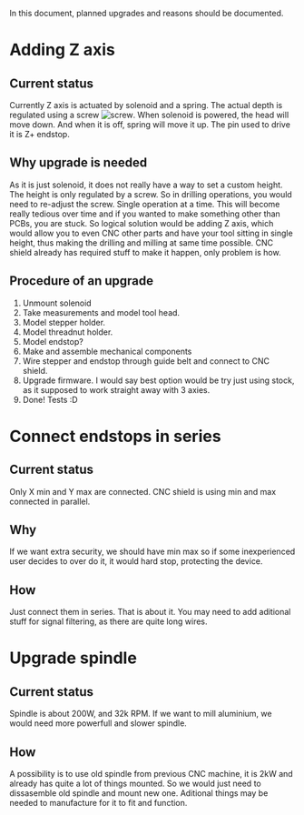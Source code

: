 In this document, planned upgrades and reasons should be documented.


# Adding Z axis
## Current status
Currently Z axis is actuated by solenoid and a spring. The actual depth is regulated using a screw ![screw](../images/heightscrew.png). When solenoid is powered, the head will move down. And when it is off, spring will move it up. The pin used to drive it is Z+ endstop. 
## Why upgrade is needed
As it is just solenoid, it does not really have a way to set a custom height. The height is only regulated by a screw. So in drilling operations, you would need to re-adjust the screw. Single operation at a time. This will become really tedious over time and if you wanted to make something other than PCBs, you are stuck. So logical solution would be adding Z axis, which would allow you to even CNC other parts and have your tool sitting in single height, thus making the drilling and milling at same time possible. CNC shield already has required stuff to make it happen, only problem is how.
## Procedure of an upgrade
1. Unmount solenoid
2. Take measurements and model tool head.
3. Model stepper holder.
4. Model threadnut holder.
5. Model endstop? 
6. Make and assemble mechanical components
7. Wire stepper and endstop through guide belt and connect to CNC shield. 
8. Upgrade firmware. I would say best option would be try just using stock, as it supposed to work straight away with  3 axies.
9. Done! Tests :D

# Connect endstops in series
## Current status
Only X min and Y max are connected. CNC shield is using min and max connected in parallel. 
## Why
If we want extra security, we should have min max so if some inexperienced user decides to over do it, it would hard stop, protecting the device.
## How
Just connect them in series. That is about it. You may need to add aditional stuff for signal filtering, as there are quite long wires.

# Upgrade spindle
## Current status
Spindle is about 200W, and 32k RPM. If we want to mill aluminium, we would need more powerfull and slower spindle.
## How
A possibility is to use old spindle from previous CNC machine, it is 2kW and already has quite a lot of things mounted. So we would just need to dissasemble old spindle and mount new one. Aditional things may be needed to manufacture for it to fit and function. 